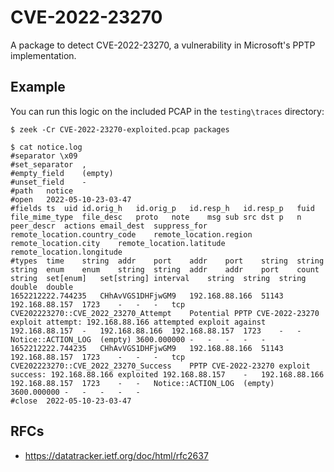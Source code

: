 # CVE-2022-23270

A package to detect CVE-2022-23270, a vulnerability in Microsoft's PPTP implementation.

## Example

You can run this logic on the included PCAP in the `testing\traces` directory:

```
$ zeek -Cr CVE-2022-23270-exploited.pcap packages

$ cat notice.log 
#separator \x09
#set_separator	,
#empty_field	(empty)
#unset_field	-
#path	notice
#open	2022-05-10-23-03-47
#fields	ts	uid	id.orig_h	id.orig_p	id.resp_h	id.resp_p	fuid	file_mime_type	file_desc	proto	note	msg	sub	src	dst	p	n	peer_descr	actions	email_dest	suppress_for	remote_location.country_code	remote_location.region	remote_location.city	remote_location.latitude	remote_location.longitude
#types	time	string	addr	port	addr	port	string	string	string	enum	enum	string	string	addr	addr	port	count	string	set[enum]	set[string]	interval	string	string	string	double	double
1652212222.744235	CHhAvVGS1DHFjwGM9	192.168.88.166	51143	192.168.88.157	1723	-	-	-	tcp	CVE202223270::CVE_2022_23270_Attempt	Potential PPTP CVE-2022-23270 exploit attempt: 192.168.88.166 attempted exploit against 192.168.88.157	-	192.168.88.166	192.168.88.157	1723	-	-	Notice::ACTION_LOG	(empty)	3600.000000	-	-	-	-	-
1652212222.744235	CHhAvVGS1DHFjwGM9	192.168.88.166	51143	192.168.88.157	1723	-	-	-	tcp	CVE202223270::CVE_2022_23270_Success	PPTP CVE-2022-23270 exploit success: 192.168.88.166 exploited 192.168.88.157	-	192.168.88.166	192.168.88.157	1723	-	-	Notice::ACTION_LOG	(empty)	3600.000000	-	-	-	-	-
#close	2022-05-10-23-03-47
```

## RFCs
- https://datatracker.ietf.org/doc/html/rfc2637